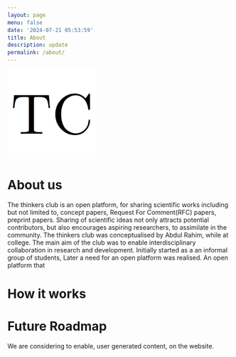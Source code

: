 ```yaml
---
layout: page
menu: false
date: '2024-07-21 05:53:59'
title: About
description: update
permalink: /about/
---
```


<img class="img-rounded" src="/assets/img/uploads/thinkersclub.png" alt="Thinkers Club" width="200">

# About us

The thinkers club is an open platform, for sharing scientific works including but not limited to,  concept papers, Request For Comment(RFC) papers, preprint papers. Sharing of scientific ideas not only attracts potential contributors, but also encourages aspiring researchers, to assimilate in the community. 
The thinkers club was conceptualised by Abdul Rahim, while at college. The main aim of the club was to enable interdisciplinary collaboration in research and development. Initially started as a an informal group of students, Later a need for an open platform was realised. An open platform that 

# How it works


# Future Roadmap

We are considering to enable, user generated content, on the website.